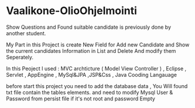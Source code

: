 # Vaalikone-OlioOhjelmointi

Show Questions and Found suitable candidate is previously done by another student.

My Part in this Project is  create New Field for Add new Candidate and Show the current candidates Information in List and Delete And modify them Seperately.

In this Peoject I used : 
MVC archticture ( Model View Controller ) , Eclipse , Servlet , AppEngine ,  MySql&JPA ,JSP&Css , Java Cooding Langauage

before start this project you need to add the database data  , You Will found txt file contain the tables elements. and need to modify Mysql User & Password from persist file if it's not root and password Empty
